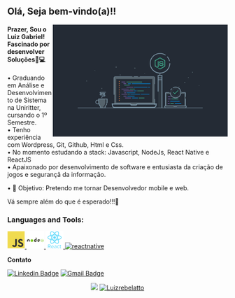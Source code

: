 ## Olá, Seja bem-vindo(a)!!

<img align="right" src="https://github.com/Luizrebelatto/Luizrebelatto/blob/main/imagem.jpg" width="400"/>

#### Prazer, Sou o Luiz Gabriel! Fascinado por desenvolver Soluções👾💻
  
• Graduando em Análise e Desenvolvimento de Sistema na Uniritter, cursando o  1º Semestre.<br>
• Tenho experiência com Wordpress, Git, Github, Html e Css.  
• No momento estudando a stack: Javascript, NodeJs, React Native e ReactJS<br>
• Apaixonado por desenvolvimento de software e entusiasta da criação de jogos e segurançã da informação.
  
• 🎯 Objetivo: Pretendo me tornar Desenvolvedor mobile e web.  
  
Vá sempre além do que é esperado!!!🚀 

<h3 align="left">Languages and Tools:</h3>
<p align="left"> <a href="https://developer.mozilla.org/en-US/docs/Web/JavaScript" target="_blank"> <img src="https://raw.githubusercontent.com/devicons/devicon/master/icons/javascript/javascript-original.svg" alt="javascript" width="40" height="40"/> </a> <a href="https://nodejs.org" target="_blank"> <img src="https://raw.githubusercontent.com/devicons/devicon/master/icons/nodejs/nodejs-original-wordmark.svg" alt="nodejs" width="40" height="40"/> </a> <a href="https://reactjs.org/" target="_blank"> <img src="https://raw.githubusercontent.com/devicons/devicon/master/icons/react/react-original-wordmark.svg" alt="react" width="40" height="40"/> </a> <a href="https://reactnative.dev/" target="_blank"> <img src="https://reactnative.dev/img/header_logo.svg" alt="reactnative" width="40" height="40"/> </a> </p>

**Contato**

[![Linkedin Badge](https://img.shields.io/badge/-LinkedIn-blue?style=flat-square&logo=Linkedin&logoColor=white&link=https://www.linkedin.com/in/luiz-gabriel-rebelatto-bianchi-67097413b/)](https://www.linkedin.com/in/luiz-gabriel-rebelatto-bianchi-67097413b/)  [![Gmail Badge](https://img.shields.io/badge/-Gmail-c14438?style=flat-square&logo=Gmail&logoColor=white&link=mailtolbrebelatto@gmail.com)](mailto:lbrebelatto@gmail.com)
<p align = "center">
  <a href="https://github.com/Luizrebelatto"><img src="https://github-readme-stats.vercel.app/api/top-langs/?username=Luizrebelatto&layout=compact&theme=dark"/></a> 
  <a href="https://github.com/Luizrebelatto"><img src="https://github-readme-stats.vercel.app/api?username=Luizrebelatto&show_icons=true&theme=dark&include_all_commits=true&count_private=true" alt="Luizrebelatto"/></a>
</p> 

  

 

